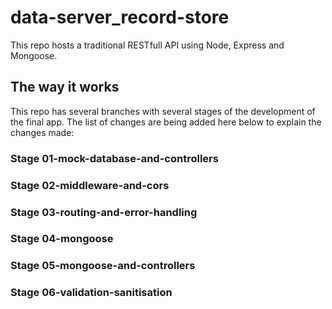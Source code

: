 # data-server_record-store

This repo hosts a traditional RESTfull API using Node, Express and Mongoose.

## The way it works
This repo has several branches with several stages of the development of the final app. The list of changes are being added here below to explain the changes made:

### Stage 01-mock-database-and-controllers

### Stage 02-middleware-and-cors

### Stage 03-routing-and-error-handling

### Stage 04-mongoose

### Stage 05-mongoose-and-controllers

### Stage 06-validation-sanitisation
